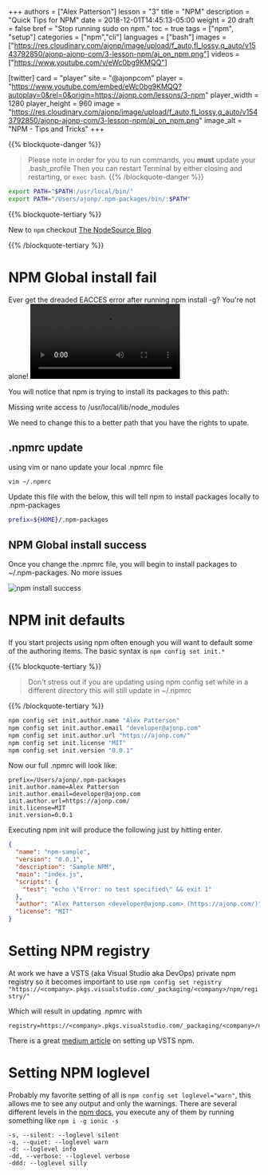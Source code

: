 +++
authors = ["Alex Patterson"]
lesson = "3"
title = "NPM"
description = "Quick Tips for NPM"
date = 2018-12-01T14:45:13-05:00
weight = 20
draft = false
bref = "Stop running sudo on npm."
toc = true
tags = ["npm", "setup"]
categories = ["npm","cli"]
languages = ["bash"]
images = ["https://res.cloudinary.com/ajonp/image/upload/f_auto,fl_lossy,q_auto/v1543792850/ajonp-ajonp-com/3-lesson-npm/aj_on_npm.png"]
videos = ["https://www.youtube.com/v/eWc0bg9KMQQ"]

[twitter]
  card = "player"
  site = "@ajonpcom"
  player = "https://www.youtube.com/embed/eWc0bg9KMQQ?autoplay=0&rel=0&origin=https://ajonp.com/lessons/3-npm"
  player_width = 1280
  player_height = 960
  image = "https://res.cloudinary.com/ajonp/image/upload/f_auto,fl_lossy,q_auto/v1543792850/ajonp-ajonp-com/3-lesson-npm/aj_on_npm.png"
  image_alt = "NPM - Tips and Tricks"
+++

{{% blockquote-danger %}}
>Please note in order for you to run commands, you **must** update your .bash_profile
>Then you can restart Terminal by either closing and restarting, or `exec bash`.
{{% /blockquote-danger %}}

```sh
export PATH="$PATH:/usr/local/bin/"
export PATH="/Users/ajonp/.npm-packages/bin/:$PATH"
```
{{% blockquote-tertiary %}}

New to `npm` checkout [The NodeSource Blog](https://nodesource.com/blog/an-absolute-beginners-guide-to-using-npm)

{{% /blockquote-tertiary %}}

# NPM Global install fail
Ever get the dreaded EACCES error after running npm install -g? You're not alone!
<video controls src="https://res.cloudinary.com/ajonp/video/upload/v1543982749/ajonp-ajonp-com/3-lesson-npm/npm-g-install-fail.mov" title="npm -g install failure"></video>

You will notice that npm is trying to install its packages to this path:

Missing write access to /usr/local/lib/node_modules

We need to change this to a better path that you have the rights to upate.

## .npmrc update
using vim or nano update your local .npmrc file

```sh
vim ~/.npmrc
```

Update this file with the below, this will tell npm to install packages locally to .npm-packages

```sh
prefix=${HOME}/.npm-packages
```

## NPM Global install success

Once you change the .npmrc file, you will begin to install packages to ~/.npm-packages. No more issues 

![npm install success](https://res.cloudinary.com/ajonp/image/upload/f_auto,fl_lossy,q_auto/v1543984849/ajonp-ajonp-com/3-lesson-npm/npm-packages.png)

# NPM init defaults
If you start projects using npm often enough you will want to default some of the authoring items. The basic syntax is `npm config set init.*`

{{% blockquote-tertiary %}}

>Don't stress out if you are updating using npm config set while in a different directory this will still update in ~/.npmrc

{{% /blockquote-tertiary %}}

```sh
npm config set init.author.name "Alex Patterson"
npm config set init.author.email "developer@ajonp.com"
npm config set init.author.url "https://ajonp.com/"
npm config set init.license "MIT"
npm config set init.version "0.0.1"
```

Now our full .npmrc will look like:
```
prefix=/Users/ajonp/.npm-packages
init.author.name=Alex Patterson
init.author.email=developer@ajonp.com
init.author.url=https://ajonp.com/
init.license=MIT
init.version=0.0.1
```

Executing npm init will produce the following just by hitting enter.
```json
{
  "name": "npm-sample",
  "version": "0.0.1",
  "description": "Sample NPM",
  "main": "index.js",
  "scripts": {
    "test": "echo \"Error: no test specified\" && exit 1"
  },
  "author": "Alex Patterson <developer@ajonp.com> (https://ajonp.com/)",
  "license": "MIT"
}
```

# Setting NPM registry

At work we have a VSTS (aka Visual Studio aka DevOps) private npm registry so it becomes important to use `npm config set registry "https://<company>.pkgs.visualstudio.com/_packaging/<company>/npm/registry/"`

Which will result in updating .npmrc with
```
registry=https://<company>.pkgs.visualstudio.com/_packaging/<company>/npm/registry/
```

There is a great [medium article](https://medium.com/@shemseddine/private-npm-package-deployment-using-vsts-92e19668f7d3) on setting up VSTS npm.

# Setting NPM loglevel

Probably my favorite setting of all is `npm config set loglevel="warn"`, this allows me to see any output and only the warnings.
There are several different levels in the [npm docs](https://docs.npmjs.com/misc/config), you execute any of them by running something like `npm i -g ionic -s`

```
-s, --silent: --loglevel silent
-q, --quiet: --loglevel warn
-d: --loglevel info
-dd, --verbose: --loglevel verbose
-ddd: --loglevel silly
```